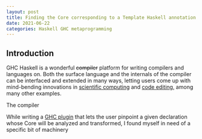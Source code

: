 ```yaml
---
layout: post
title: Finding the Core corresponding to a Template Haskell annotation
date: 2021-06-22
categories: Haskell GHC metaprogramming
---
```


## Introduction

GHC Haskell is a wonderful ~~compiler~~ platform for writing compilers and languages on. Both the surface language and the internals of the compiler can be interfaced and extended in many ways, letting users come up with mind-bending innovations in [scientific computing](http://conal.net/papers/compiling-to-categories/compiling-to-categories.pdf) and [code editing](https://haskellwingman.dev/), among many other examples.

The compiler

While writing a [GHC plugin](https://downloads.haskell.org/ghc/latest/docs/html/users_guide/extending_ghc.html#compiler-plugins) that lets the user pinpoint a given declaration whose Core will be analyzed and transformed, I found myself in need of a specific bit of machinery
